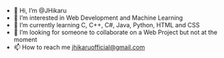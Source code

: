 - 👋 Hi, I’m @JHikaru
- 👀 I’m interested in Web Development and Machine Learning
- 🌱 I’m currently learning C, C++, C#, Java, Python, HTML and CSS
- 💞️ I’m looking for someone to collaborate on a Web Project but not at the moment
- 📫 How to reach me jhikaruofficial@gmail.com

<!---
Hikaru2021/Hikaru2021 is a ✨ special ✨ repository because its `README.md` (this file) appears on your GitHub profile.
You can click the Preview link to take a look at your changes.
--->

